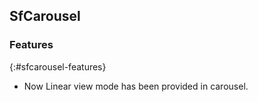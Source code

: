 ## SfCarousel


### Features
{:#sfcarousel-features}

* Now Linear view mode has been provided in carousel.



